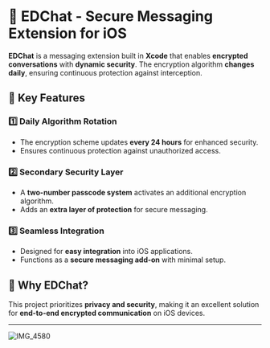 # 📩 EDChat - Secure Messaging Extension for iOS

**EDChat** is a messaging extension built in **Xcode** that enables **encrypted conversations** with **dynamic security**. The encryption algorithm **changes daily**, ensuring continuous protection against interception.

## 🔐 Key Features

### 1️⃣ Daily Algorithm Rotation
- The encryption scheme updates **every 24 hours** for enhanced security.
- Ensures continuous protection against unauthorized access.

### 2️⃣ Secondary Security Layer
- A **two-number passcode system** activates an additional encryption algorithm.
- Adds an **extra layer of protection** for secure messaging.

### 3️⃣ Seamless Integration
- Designed for **easy integration** into iOS applications.
- Functions as a **secure messaging add-on** with minimal setup.

## 📌 Why EDChat?
This project prioritizes **privacy and security**, making it an excellent solution for **end-to-end encrypted communication** on iOS devices.

---

![IMG_4580](https://github.com/user-attachments/assets/743d8bc6-2a7c-457b-9312-6268b759e49b)
